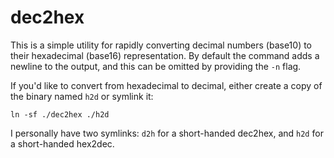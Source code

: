 # dec2hex

This is a simple utility for rapidly converting decimal numbers (base10) to
their hexadecimal (base16) representation. By default the command adds a newline
to the output, and this can be omitted by providing the `-n` flag.

If you'd like to convert from hexadecimal to decimal, either create a copy of
the binary named `h2d` or symlink it:

```
ln -sf ./dec2hex ./h2d
```

I personally have two symlinks: `d2h` for a short-handed dec2hex, and `h2d` for
a short-handed hex2dec.
